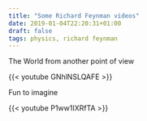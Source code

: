 ```yaml
---
title: "Some Richard Feynman videos"
date: 2019-01-04T22:20:31+01:00
draft: false
tags: physics, richard feynman
---
```


The World from another point of view

{{< youtube GNhlNSLQAFE >}}

Fun to imagine

{{< youtube P1ww1IXRfTA >}}
